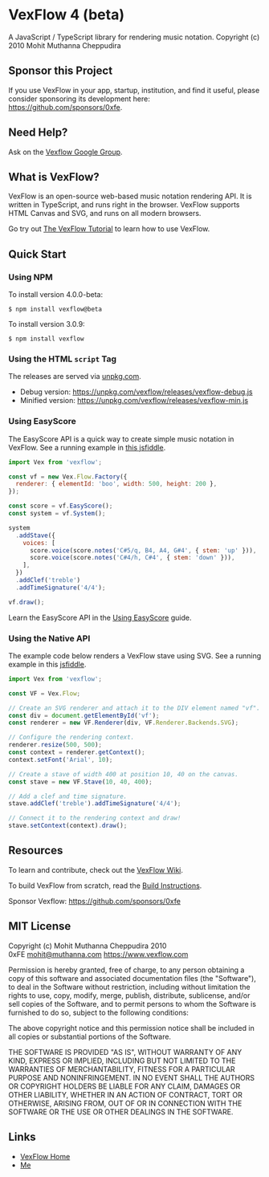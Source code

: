# VexFlow 4 (beta)

A JavaScript / TypeScript library for rendering music notation.
Copyright (c) 2010 Mohit Muthanna Cheppudira

## Sponsor this Project

If you use VexFlow in your app, startup, institution, and find it useful, please consider sponsoring its development here: https://github.com/sponsors/0xfe.

## Need Help?

Ask on the [Vexflow Google Group](https://groups.google.com/forum/?fromgroups#!forum/vexflow).

## What is VexFlow?

VexFlow is an open-source web-based music notation rendering API. It is written in TypeScript, and runs right in the browser. VexFlow supports HTML
Canvas and SVG, and runs on all modern browsers.

Go try out [The VexFlow Tutorial](https://github.com/0xfe/vexflow/wiki/Tutorial) to learn how to use VexFlow.

## Quick Start

### Using NPM

To install version 4.0.0-beta:

```shell
$ npm install vexflow@beta
```

To install version 3.0.9:

```shell
$ npm install vexflow
```

### Using the HTML `script` Tag

The releases are served via [unpkg.com](https://unpkg.com).

- Debug version: https://unpkg.com/vexflow/releases/vexflow-debug.js
- Minified version: https://unpkg.com/vexflow/releases/vexflow-min.js

### Using EasyScore

The EasyScore API is a quick way to create simple music notation in VexFlow. See a running example in [this jsfiddle](https://jsfiddle.net/2pbh9xq0/).

```javascript
import Vex from 'vexflow';

const vf = new Vex.Flow.Factory({
  renderer: { elementId: 'boo', width: 500, height: 200 },
});

const score = vf.EasyScore();
const system = vf.System();

system
  .addStave({
    voices: [
      score.voice(score.notes('C#5/q, B4, A4, G#4', { stem: 'up' })),
      score.voice(score.notes('C#4/h, C#4', { stem: 'down' })),
    ],
  })
  .addClef('treble')
  .addTimeSignature('4/4');

vf.draw();
```

Learn the EasyScore API in the [Using EasyScore](https://github.com/0xfe/vexflow/wiki/Using-EasyScore) guide.

### Using the Native API

The example code below renders a VexFlow stave using SVG. See a running example in this [jsfiddle](https://jsfiddle.net/j6dpazx2/).

```javascript
import Vex from 'vexflow';

const VF = Vex.Flow;

// Create an SVG renderer and attach it to the DIV element named "vf".
const div = document.getElementById('vf');
const renderer = new VF.Renderer(div, VF.Renderer.Backends.SVG);

// Configure the rendering context.
renderer.resize(500, 500);
const context = renderer.getContext();
context.setFont('Arial', 10);

// Create a stave of width 400 at position 10, 40 on the canvas.
const stave = new VF.Stave(10, 40, 400);

// Add a clef and time signature.
stave.addClef('treble').addTimeSignature('4/4');

// Connect it to the rendering context and draw!
stave.setContext(context).draw();
```

## Resources

To learn and contribute, check out the [VexFlow Wiki](https://github.com/0xfe/vexflow/wiki).

To build VexFlow from scratch, read the [Build Instructions](https://github.com/0xfe/vexflow/wiki/Build-And-Release-Instructions).

Sponsor Vexflow: https://github.com/sponsors/0xfe

## MIT License

Copyright (c) Mohit Muthanna Cheppudira 2010 <br/>
0xFE <mohit@muthanna.com> https://www.vexflow.com

Permission is hereby granted, free of charge, to any person obtaining a copy
of this software and associated documentation files (the "Software"), to deal
in the Software without restriction, including without limitation the rights
to use, copy, modify, merge, publish, distribute, sublicense, and/or sell
copies of the Software, and to permit persons to whom the Software is
furnished to do so, subject to the following conditions:

The above copyright notice and this permission notice shall be included in
all copies or substantial portions of the Software.

THE SOFTWARE IS PROVIDED "AS IS", WITHOUT WARRANTY OF ANY KIND, EXPRESS OR
IMPLIED, INCLUDING BUT NOT LIMITED TO THE WARRANTIES OF MERCHANTABILITY,
FITNESS FOR A PARTICULAR PURPOSE AND NONINFRINGEMENT. IN NO EVENT SHALL THE
AUTHORS OR COPYRIGHT HOLDERS BE LIABLE FOR ANY CLAIM, DAMAGES OR OTHER
LIABILITY, WHETHER IN AN ACTION OF CONTRACT, TORT OR OTHERWISE, ARISING FROM,
OUT OF OR IN CONNECTION WITH THE SOFTWARE OR THE USE OR OTHER DEALINGS IN
THE SOFTWARE.

## Links

- [VexFlow Home](https://vexflow.com)
- [Me](https://muthanna.com)
